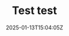 ---
title: "Test test"
date: 2025-01-13T15:04:05Z
summary: "How to choose your first motorcycle."
description: "How to choose your first motorcycle."
toc: false
readTime: true
autonumber: true
math: false
tags: ["motorcycles", "adventure tourer", 'naked street', 'sports', 'cruisers']
showTags: true
hideBackToTop: false
categories: ["Adventure"]
weight: 1
draft: true
---